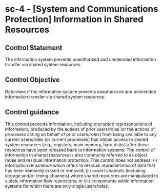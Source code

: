 # sc-4 - \[System and Communications Protection\] Information in Shared Resources

## Control Statement

The information system prevents unauthorized and unintended information transfer via shared system resources.

## Control Objective

Determine if the information system prevents unauthorized and unintended information transfer via shared system resources.

## Control guidance

This control prevents information, including encrypted representations of information, produced by the actions of prior users/roles (or the actions of processes acting on behalf of prior users/roles) from being available to any current users/roles (or current processes) that obtain access to shared system resources (e.g., registers, main memory, hard disks) after those resources have been released back to information systems. The control of information in shared resources is also commonly referred to as object reuse and residual information protection. This control does not address: (i) information remanence which refers to residual representation of data that has been nominally erased or removed; (ii) covert channels (including storage and/or timing channels) where shared resources are manipulated to violate information flow restrictions; or (iii) components within information systems for which there are only single users/roles.
